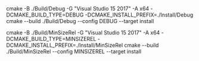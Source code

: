cmake -B ./Build/Debug -G "Visual Studio 15 2017" -A x64 -DCMAKE_BUILD_TYPE=DEBUG -DCMAKE_INSTALL_PREFIX=./Install/Debug
cmake --build ./Build/Debug --config DEBUG --target install

cmake -B ./Build/MinSizeRel -G "Visual Studio 15 2017" -A x64 -DCMAKE_BUILD_TYPE=MINSIZEREL -DCMAKE_INSTALL_PREFIX=./Install/MinSizeRel
cmake --build ./Build/MinSizeRel --config MINSIZEREL --target install 